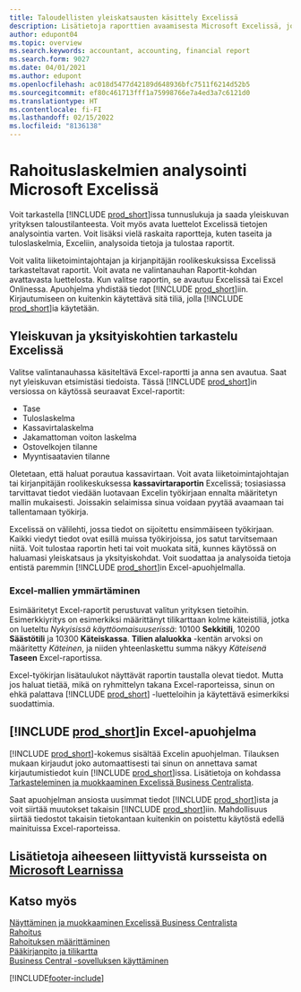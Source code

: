 ```yaml
---
title: Taloudellisten yleiskatsausten käsittely Excelissä
description: Lisätietoja raporttien avaamisesta Microsoft Excelissä, jotta analysointi toimii Business Central -sovelluksessa paremmin.
author: edupont04
ms.topic: overview
ms.search.keywords: accountant, accounting, financial report
ms.search.form: 9027
ms.date: 04/01/2021
ms.author: edupont
ms.openlocfilehash: ac018d5477d42189d648936bfc7511f6214d52b5
ms.sourcegitcommit: ef80c461713fff1a75998766e7a4ed3a7c6121d0
ms.translationtype: HT
ms.contentlocale: fi-FI
ms.lasthandoff: 02/15/2022
ms.locfileid: "8136138"
---
```

# <a name="analyzing-financial-statements-in-microsoft-excel"></a>Rahoituslaskelmien analysointi Microsoft Excelissä

Voit tarkastella [!INCLUDE [prod_short](includes/prod_short.md)]issa tunnuslukuja ja saada yleiskuvan yrityksen taloustilanteesta. Voit myös avata luettelot Excelissä tietojen analysointia varten. Voit lisäksi vielä raskaita raportteja, kuten taseita ja tuloslaskelmia, Exceliin, analysoida tietoja ja tulostaa raportit.  

Voit valita liiketoimintajohtajan ja kirjanpitäjän roolikeskuksissa Excelissä tarkasteltavat raportit. Voit avata ne valintanauhan Raportit-kohdan avattavasta luettelosta. Kun valitse raportin, se avautuu Excelissä tai Excel Onlinessa. Apuohjelma yhdistää tiedot [!INCLUDE [prod_short](includes/prod_short.md)]iin. Kirjautumiseen on kuitenkin käytettävä sitä tiliä, jolla [!INCLUDE [prod_short](includes/prod_short.md)]ia käytetään.  

## <a name="getting-the-overview-and-the-details-in-excel"></a>Yleiskuvan ja yksityiskohtien tarkastelu Excelissä

Valitse valintanauhassa käsiteltävä Excel-raportti ja anna sen avautua. Saat nyt yleiskuvan etsimistäsi tiedoista. Tässä [!INCLUDE [prod_short](includes/prod_short.md)]in versiossa on käytössä seuraavat Excel-raportit:

- Tase  
- Tuloslaskelma  
- Kassavirtalaskelma  
- Jakamattoman voiton laskelma  
- Ostovelkojen tilanne  
- Myyntisaatavien tilanne  

Oletetaan, että haluat porautua kassavirtaan. Voit avata liiketoimintajohtajan tai kirjanpitäjän roolikeskuksessa **kassavirtaraportin** Excelissä; tosiasiassa tarvittavat tiedot viedään luotavaan Excelin työkirjaan ennalta määritetyn mallin mukaisesti. Joissakin selaimissa sinua voidaan pyytää avaamaan tai tallentamaan työkirja.  

Excelissä on välilehti, jossa tiedot on sijoitettu ensimmäiseen työkirjaan. Kaikki viedyt tiedot ovat esillä muissa työkirjoissa, jos satut tarvitsemaan niitä. Voit tulostaa raportin heti tai voit muokata sitä, kunnes käytössä on haluamasi yleiskatsaus ja yksityiskohdat. Voit suodattaa ja analysoida tietoja entistä paremmin [!INCLUDE [prod_short](includes/prod_short.md)]in Excel-apuohjelmalla.  

### <a name="understanding-the-excel-templates"></a>Excel-mallien ymmärtäminen

Esimääritetyt Excel-raportit perustuvat valitun yrityksen tietoihin. Esimerkkiyritys on esimerkiksi määrittänyt tilikarttaan kolme käteistiliä, jotka on lueteltu *Nykyisissä käyttöomaisuuserissä*: 10100 **Sekkitili**, 10200 **Säästötili** ja 10300 **Käteiskassa**. **Tilien alaluokka** -kentän arvoksi on määritetty *Käteinen*, ja niiden yhteenlaskettu summa näkyy *Käteisenä* **Taseen** Excel-raportissa.  

Excel-työkirjan lisätaulukot näyttävät raportin taustalla olevat tiedot. Mutta jos haluat tietää, mikä on ryhmittelyn takana Excel-raporteissa, sinun on ehkä palattava [!INCLUDE [prod_short](includes/prod_short.md)] -luetteloihin ja käytettävä esimerkiksi suodattimia.  

## <a name="the-prod_short-excel-add-in"></a>[!INCLUDE [prod_short](includes/prod_short.md)]in Excel-apuohjelma

[!INCLUDE [prod_short](includes/prod_short.md)]-kokemus sisältää Excelin apuohjelman. Tilauksen mukaan kirjaudut joko automaattisesti tai sinun on annettava samat kirjautumistiedot kuin [!INCLUDE [prod_short](includes/prod_short.md)]issa. Lisätietoja on kohdassa [Tarkasteleminen ja muokkaaminen Excelissä Business Centralista](across-work-with-excel.md).  

Saat apuohjelman ansiosta uusimmat tiedot [!INCLUDE [prod_short](includes/prod_short.md)]ista ja voit siirtää muutokset takaisin [!INCLUDE [prod_short](includes/prod_short.md)]iin. Mahdollisuus siirtää tiedostot takaisin tietokantaan kuitenkin on poistettu käytöstä edellä mainituissa Excel-raporteissa.  

## <a name="see-related-training-at-microsoft-learn"></a>Lisätietoja aiheeseen liittyvistä kursseista on [Microsoft Learnissa](/learn/modules/configure-powerbi-excel-dynamics-365-business-central/index)

## <a name="see-also"></a>Katso myös

[Näyttäminen ja muokkaaminen Excelissä Business Centralista](across-work-with-excel.md)  
[Rahoitus](finance.md)  
[Rahoituksen määrittäminen](finance-setup-finance.md)  
[Pääkirjanpito ja tilikartta](finance-general-ledger.md)  
[Business Central -sovelluksen käyttäminen](ui-work-product.md)  


[!INCLUDE[footer-include](includes/footer-banner.md)]